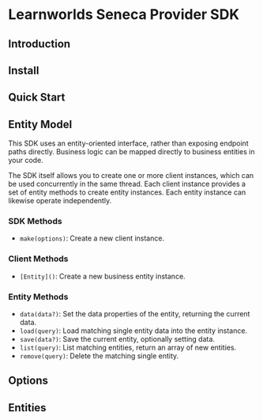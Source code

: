 
# Learnworlds Seneca Provider SDK

## Introduction




## Install

## Quick Start


## Entity Model

This SDK uses an entity-oriented interface, rather than exposing
endpoint paths directly.  Business logic can be mapped directly to
business entities in your code.

The SDK itself allows you to create one or more client instances,
which can be used concurrently in the same thread. Each client
instance provides a set of entity methods to create entity
instances. Each entity instance can likewise operate independently.


### SDK Methods

* `make(options)`: Create a new client instance. 


### Client Methods

* `[Entity]()`: Create a new business entity instance. 


### Entity Methods

* `data(data?)`: Set the data properties of the entity, returning the current data.
* `load(query)`: Load matching single entity data into the entity instance.
* `save(data?)`: Save the current entity, optionally setting data.
* `list(query)`: List matching entities, return an array of new entities.
* `remove(query)`: Delete the matching single entity.



## Options



## Entities
